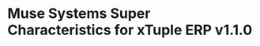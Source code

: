 Muse Systems Super Characteristics for xTuple ERP v1.1.0
========================================================